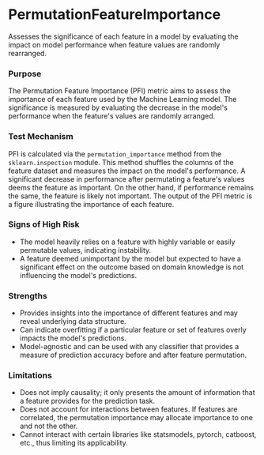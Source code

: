 # PermutationFeatureImportance

Assesses the significance of each feature in a model by evaluating the impact on model performance when feature
values are randomly rearranged.

### Purpose

The Permutation Feature Importance (PFI) metric aims to assess the importance of each feature used by the Machine
Learning model. The significance is measured by evaluating the decrease in the model's performance when the
feature's values are randomly arranged.

### Test Mechanism

PFI is calculated via the `permutation_importance` method from the `sklearn.inspection` module. This method
shuffles the columns of the feature dataset and measures the impact on the model's performance. A significant
decrease in performance after permutating a feature's values deems the feature as important. On the other hand, if
performance remains the same, the feature is likely not important. The output of the PFI metric is a figure
illustrating the importance of each feature.

### Signs of High Risk

- The model heavily relies on a feature with highly variable or easily permutable values, indicating instability.
- A feature deemed unimportant by the model but expected to have a significant effect on the outcome based on
domain knowledge is not influencing the model's predictions.

### Strengths

- Provides insights into the importance of different features and may reveal underlying data structure.
- Can indicate overfitting if a particular feature or set of features overly impacts the model's predictions.
- Model-agnostic and can be used with any classifier that provides a measure of prediction accuracy before and
after feature permutation.

### Limitations

- Does not imply causality; it only presents the amount of information that a feature provides for the prediction
task.
- Does not account for interactions between features. If features are correlated, the permutation importance may
allocate importance to one and not the other.
- Cannot interact with certain libraries like statsmodels, pytorch, catboost, etc., thus limiting its applicability.